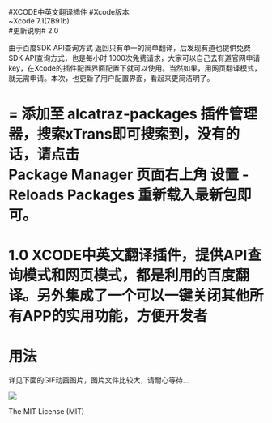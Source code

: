 #XCODE中英文翻译插件
#Xcode版本  
~Xcode 7.1(7B91b)  
#更新说明#
2.0  

由于百度SDK API查询方式 返回只有单一的简单翻译，后发现有道也提供免费SDK API查询方式，也是每小时 1000次免费请求，大家可以自己去有道官网申请key，在Xcode的插件配置界面配置下就可以使用。当然如果，用网页翻译模式，
就无需申请。本次，也更新了用户配置界面，看起来更简洁明了。


=
添加至 alcatraz-packages 插件管理器，搜索xTrans即可搜索到，没有的话，请点击  
Package Manager 页面右上角 设置 - Reloads Packages 重新载入最新包即可。  
=
1.0
XCODE中英文翻译插件，提供API查询模式和网页模式，都是利用的百度翻译。另外集成了一个可以一键关闭其他所有APP的实用功能，方便开发者
=
# 用法 #
详见下面的GIF动画图片，图片文件比较大，请耐心等待...

![](http://i1.tietuku.com/02502185ae160529.gif)

The MIT License (MIT)
